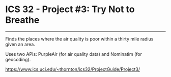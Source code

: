 # ICS 32 - Project #3: Try Not to Breathe
<hr></hr>


Finds the places where the air quality is poor within a thirty mile radius given an area. 

Uses two APIs: PurpleAir (for air quality data) and Nominatim (for geocoding).

https://www.ics.uci.edu/~thornton/ics32/ProjectGuide/Project3/

